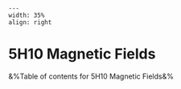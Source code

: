 
```{figure} /figures/busy.png
---
width: 35%
align: right
```
# 5H10 Magnetic Fields

&%Table of contents for 5H10 Magnetic Fields&%